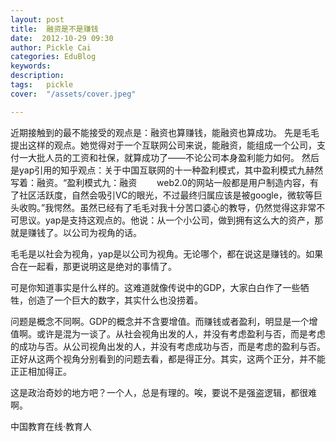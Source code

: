 ```yaml
---
layout: post  
title:  融资是不是赚钱  
date:  2012-10-29 09:30  
author: Pickle Cai  
categories: EduBlog  
keywords: 
description:   
tags:	pickle   
cover:  "/assets/cover.jpeg"  

---  
```

    
 近期接触到的最不能接受的观点是：融资也算赚钱，能融资也算成功。 先是毛毛提出这样的观点。她觉得对于一个互联网公司来说，能融资，能组成一个公司，支付一大批人员的工资和社保，就算成功了——不论公司本身盈利能力如何。 然后是yap引用的知乎观点：关于中国互联网的十一种盈利模式，其中盈利模式九赫然写着：融资。“盈利模式九：融资 　　web2.0的网站一般都是用户制造内容，有了社区活跃度，自然会吸引VC的眼光，不过最终归属应该是被google，微软等巨头收购。”我愕然。虽然已经有了毛毛对我十分苦口婆心的教导，仍然觉得这非常不可思议。yap是支持这观点的。他说：从一个小公司，做到拥有这么大的资产，那就是赚钱了。以公司为视角的话。

毛毛是以社会为视角，yap是以公司为视角。无论哪个，都在说这是赚钱的。如果合在一起看，那更说明这是绝对的事情了。

可是你知道事实是什么样的。这难道就像传说中的GDP，大家白白作了一些牺牲，创造了一个巨大的数字，其实什么也没捞着。

问题是概念不同啊。GDP的概念并不含要增值。而赚钱或者盈利，明显是一个增值啊。或许是混为一谈了。从社会视角出发的人，并没有考虑盈利与否，而是考虑的成功与否。从公司视角出发的人，并没有考虑成功与否，而是考虑的盈利与否。正好从这两个视角分别看到的问题去看，都是得正分。其实，这两个正分，并不能正正相加得正。

这是政治奇妙的地方吧？一个人，总是有理的。唉，要说不是强盗逻辑，都很难啊。		

		    
 中国教育在线·教育人


